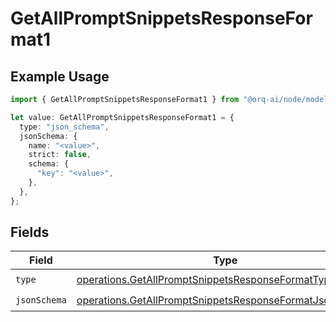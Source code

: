 # GetAllPromptSnippetsResponseFormat1

## Example Usage

```typescript
import { GetAllPromptSnippetsResponseFormat1 } from "@orq-ai/node/models/operations";

let value: GetAllPromptSnippetsResponseFormat1 = {
  type: "json_schema",
  jsonSchema: {
    name: "<value>",
    strict: false,
    schema: {
      "key": "<value>",
    },
  },
};
```

## Fields

| Field                                                                                                                              | Type                                                                                                                               | Required                                                                                                                           | Description                                                                                                                        |
| ---------------------------------------------------------------------------------------------------------------------------------- | ---------------------------------------------------------------------------------------------------------------------------------- | ---------------------------------------------------------------------------------------------------------------------------------- | ---------------------------------------------------------------------------------------------------------------------------------- |
| `type`                                                                                                                             | [operations.GetAllPromptSnippetsResponseFormatType](../../models/operations/getallpromptsnippetsresponseformattype.md)             | :heavy_check_mark:                                                                                                                 | N/A                                                                                                                                |
| `jsonSchema`                                                                                                                       | [operations.GetAllPromptSnippetsResponseFormatJsonSchema](../../models/operations/getallpromptsnippetsresponseformatjsonschema.md) | :heavy_check_mark:                                                                                                                 | N/A                                                                                                                                |